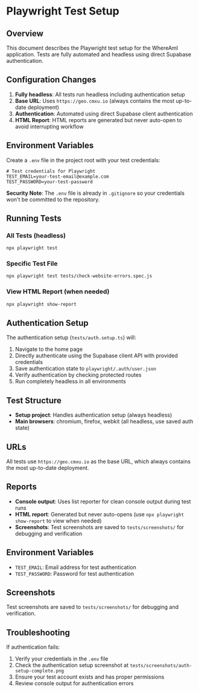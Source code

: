# Playwright Test Setup

## Overview

This document describes the Playwright test setup for the WhereAmI application. Tests are fully automated and headless using direct Supabase authentication.

## Configuration Changes

1. **Fully headless**: All tests run headless including authentication setup
2. **Base URL**: Uses `https://geo.cmxu.io` (always contains the most up-to-date deployment)
3. **Authentication**: Automated using direct Supabase client authentication
4. **HTML Report**: HTML reports are generated but never auto-open to avoid interrupting workflow

## Environment Variables

Create a `.env` file in the project root with your test credentials:

```env
# Test credentials for Playwright
TEST_EMAIL=your-test-email@example.com
TEST_PASSWORD=your-test-password
```

**Security Note**: The `.env` file is already in `.gitignore` so your credentials won't be committed to the repository.

## Running Tests

### All Tests (headless)

```bash
npx playwright test
```

### Specific Test File

```bash
npx playwright test tests/check-website-errors.spec.js
```

### View HTML Report (when needed)

```bash
npx playwright show-report
```

## Authentication Setup

The authentication setup (`tests/auth.setup.ts`) will:

1. Navigate to the home page
2. Directly authenticate using the Supabase client API with provided credentials
3. Save authentication state to `playwright/.auth/user.json`
4. Verify authentication by checking protected routes
5. Run completely headless in all environments

## Test Structure

- **Setup project**: Handles authentication setup (always headless)
- **Main browsers**: chromium, firefox, webkit (all headless, use saved auth state)

## URLs

All tests use `https://geo.cmxu.io` as the base URL, which always contains the most up-to-date deployment.

## Reports

- **Console output**: Uses list reporter for clean console output during test runs
- **HTML report**: Generated but never auto-opens (use `npx playwright show-report` to view when needed)
- **Screenshots**: Test screenshots are saved to `tests/screenshots/` for debugging and verification

## Environment Variables

- `TEST_EMAIL`: Email address for test authentication
- `TEST_PASSWORD`: Password for test authentication

## Screenshots

Test screenshots are saved to `tests/screenshots/` for debugging and verification.

## Troubleshooting

If authentication fails:

1. Verify your credentials in the `.env` file
2. Check the authentication setup screenshot at `tests/screenshots/auth-setup-complete.png`
3. Ensure your test account exists and has proper permissions
4. Review console output for authentication errors
